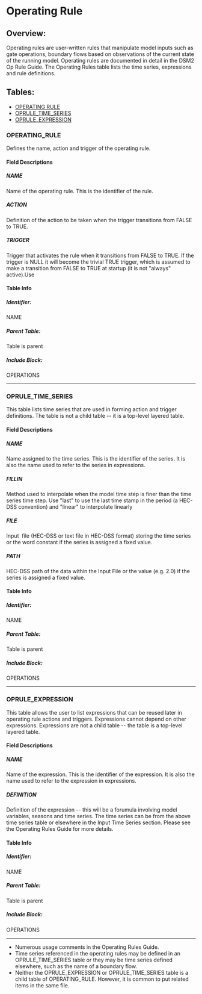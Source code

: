 # Operating Rule

## Overview:

Operating rules are user-written rules that manipulate model inputs such
as gate operations, boundary flows based on observations of the current
state of the running model. Operating rules are documented in detail in
the DSM2 Op Rule Guide. The Operating Rules table lists the time series,
expressions and rule definitions.

  

## Tables:

-   [OPERATING RULE](#OperatingRule-operating_rule)
-   [OPRULE_TIME_SERIES](#OperatingRule-oprule_time_series)
-   [OPRULE_EXPRESSION](#OperatingRule-oprule_expression)

  

### OPERATING_RULE

Defines the name, action and trigger of the operating rule.

#### Field Descriptions

##### NAME

Name of the operating rule. This is the identifier of the rule.

##### ACTION

Definition of the action to be taken when the trigger transitions from
FALSE to TRUE.

##### TRIGGER

Trigger that activates the rule when it transitions from FALSE to TRUE.
If the trigger is NULL it will become the trivial TRUE trigger, which is
assumed to make a transition from FALSE to TRUE at startup (it is not
"always" active).Use

#### Table Info

##### Identifier:

NAME

##### Parent Table:

Table is parent

##### Include Block:

OPERATIONS

------------------------------------------------------------------------

  

### OPRULE_TIME_SERIES

This table lists time series that are used in forming action and trigger
definitions. The table is not a child table -- it is a top-level layered
table.

#### Field Descriptions

##### NAME

Name assigned to the time series. This is the identifier of the series.
It is also the name used to refer to the series in expressions.

##### FILLIN

Method used to interpolate when the model time step is finer than the
time series time step. Use "last" to use the last time stamp in the
period (a HEC-DSS convention) and "linear" to interpolate linearly

##### FILE

Input  file (HEC-DSS or text file in HEC-DSS format) storing the time
series or the word constant if the series is assigned a fixed value.

##### PATH

HEC-DSS path of the data within the Input File or the value (e.g. 2.0)
if the series is assigned a fixed value.

#### Table Info

##### Identifier:

NAME

##### Parent Table:

Table is parent

##### Include Block:

OPERATIONS

------------------------------------------------------------------------

  

### OPRULE_EXPRESSION

This table allows the user to list expressions that can be reused later
in operating rule actions and triggers. Expressions cannot depend on
other expressions. Expressions are not a child table -- the table is a
top-level layered table.

#### Field Descriptions

##### NAME

Name of the expression. This is the identifier of the expression. It is
also the name used to refer to the expression in expressions. 

##### DEFINITION

Definition of the expression -- this will be a forumula involving model
variables, seasons and time series. The time series can be from the
above time series table or elsewhere in the Input Time Series section.
Please see the Operating Rules Guide for more details.

#### Table Info

##### Identifier:

NAME

##### Parent Table:

Table is parent

##### Include Block:

OPERATIONS

------------------------------------------------------------------------

  

<div>

<div>

-   Numerous usage comments in the Operating Rules Guide.
-   Time series referenced in the operating rules may be defined in an
    OPRULE_TIME_SERIES table or they may be time series defined
    elsewhere, such as the name of a boundary flow.
-   Neither the OPRULE_EXPRESSION or OPRULE_TIME_SERIES table is a child
    table of OPERATING_RULE. However, it is common to put related items
    in the same file.

</div>

</div>
